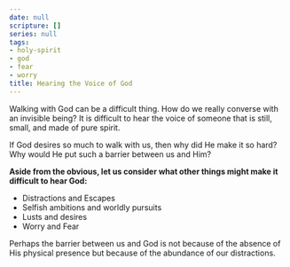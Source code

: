 ```yaml
---
date: null
scripture: []
series: null
tags:
- holy-spirit
- god
- fear
- worry
title: Hearing the Voice of God
---
```



Walking with God can be a difficult thing. How do we really converse with an invisible being? It is difficult to hear the voice of someone that is still, small, and made of pure spirit.

If God desires so much to walk with us, then why did He make it so hard? Why would He put such a barrier between us and Him?

**Aside from the obvious, let us consider what other things might make it difficult to hear God:**

- Distractions and Escapes
- Selfish ambitions and worldly pursuits
- Lusts and desires
- Worry and Fear

Perhaps the barrier between us and God is not because of the absence of His physical presence but because of the abundance of our distractions.